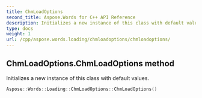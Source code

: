 ```yaml
---
title: ChmLoadOptions
second_title: Aspose.Words for C++ API Reference
description: Initializes a new instance of this class with default values.
type: docs
weight: 1
url: /cpp/aspose.words.loading/chmloadoptions/chmloadoptions/
---
```

## ChmLoadOptions.ChmLoadOptions method


Initializes a new instance of this class with default values.

```cpp
Aspose::Words::Loading::ChmLoadOptions::ChmLoadOptions()
```

